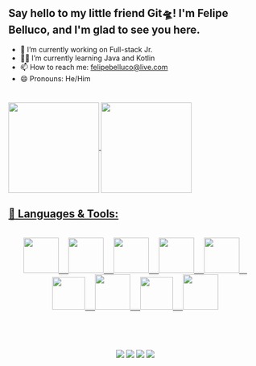 ## Say hello to my little friend Git🛸! I'm Felipe Belluco, and I'm glad to see you here.

- 🧟‍ I’m currently working on Full-stack Jr.
- 🧗‍♂️ I’m currently learning Java and Kotlin
- 📫 How to reach me: felipebelluco@live.com
- 😄 Pronouns: He/Him

#


<div>
  <a href="https://github.com/FeBelluco">
  <img align="center" height="180em" src="https://github-readme-stats.vercel.app/api?username=FeBelluco&show_icons=true&theme=chartreuse-dark&include_all_commits=true&count_private=true"/>
  <img align="center" height="180em" src="https://github-readme-stats.vercel.app/api/top-langs/?username=FeBelluco&layout=compact&langs_count=7&theme=chartreuse-dark"/>
</div>

  
## :rocket: Languages & Tools:
<br>
<div align="center">
<img src="https://cdn.jsdelivr.net/gh/devicons/devicon/icons/java/java-original-wordmark.svg" width="70" height="70">
&nbsp;
&nbsp;
<img src="https://cdn.jsdelivr.net/gh/devicons/devicon/icons/kotlin/kotlin-original-wordmark.svg" width="70" height="70">
&nbsp;
&nbsp;  
<img src="https://cdn.jsdelivr.net/gh/devicons/devicon/icons/spring/spring-original-wordmark.svg" width="70" height="70">
&nbsp;
&nbsp;
<img src="https://cdn.jsdelivr.net/gh/devicons/devicon/icons/mysql/mysql-original-wordmark.svg" width="70" height="70">
&nbsp;
&nbsp;
<img src="https://cdn.jsdelivr.net/gh/devicons/devicon/icons/react/react-original-wordmark.svg" width="70" height="70">
&nbsp;
&nbsp;
<img src="https://cdn.jsdelivr.net/gh/devicons/devicon/icons/typescript/typescript-original.svg" width="65" height="65">
&nbsp;
&nbsp;
<img src="https://cdn.jsdelivr.net/gh/devicons/devicon/icons/html5/html5-original-wordmark.svg" height="70" height="70">
&nbsp;
&nbsp;
<img src="https://cdn.jsdelivr.net/gh/devicons/devicon/icons/javascript/javascript-original.svg" width="65" height="65">
&nbsp;
&nbsp;
<img src="https://cdn.jsdelivr.net/gh/devicons/devicon/icons/css3/css3-original-wordmark.svg" width="70" height="70">
  
<br><br>
 
##
  
<div>
  <a href="https://ecorede.netlify.app" target="_blank"><img src="https://img.shields.io/website?color=green&down_color=black&down_message=Rede%20social%20ecol%C3%B3gica&label=Projeto&logoColor=green&style=for-the-badge&up_color=green&up_message=EcoRede&url=https%3A%2F%2Fecorede.netlify.app%2F" target="_blank"></a>
  <a href="https://www.instagram.com/felipebelluco" target="_blank"><img src="https://img.shields.io/badge/-Instagram-%23E4405F?style=for-the-badge&logo=instagram&logoColor=white" target="_blank"></a>
  <a href = "mailto:felipebelluco@live.com"><img src="https://img.shields.io/badge/-Outlook-%23333?style=for-the-badge&logo=gmail&logoColor=white" target="_blank"></a>
  <a href="https://www.linkedin.com/in/febelluco" target="_blank"><img src="https://img.shields.io/badge/-LinkedIn-%230077B5?style=for-the-badge&logo=linkedin&logoColor=white" target="_blank"></a> 
</div>  
